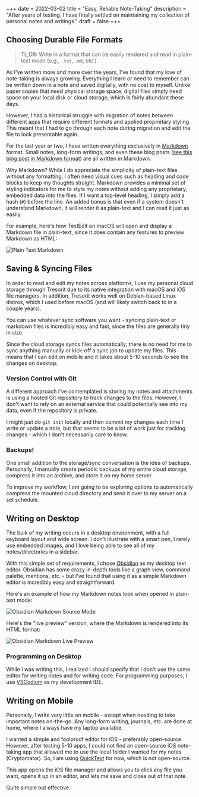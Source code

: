+++
date = 2022-03-02
title = "Easy, Reliable Note-Taking"
description = "After years of testing, I have finally settled on maintaining my collection of personal notes and writings."
draft = false
+++

## Choosing Durable File Formats

> TL;DR: Write in a format that can be easily rendered and read in plain-text mode (e.g., `.txt`, `.md`, etc.).

As I've written more and more over the years, I've found that my love of note-taking is always growing. Everything I learn or need to remember can be written down in a note and saved digitally, with no cost to myself. Unlike paper copies that need physical storage space, digital files simply need space on your local disk or cloud storage, which is fairly abundant these days.

However, I had a historical struggle with migration of notes between different apps that require different formats and applied proprietary styling. This meant that I had to go through each note during migration and edit the file to look presentable again.

For the last year or two, I have written everything exclusively in [Markdown](https://en.wikipedia.org/wiki/Markdown) format. Small notes, long-form writings, and even these blog posts ([see this blog post in Markdown format](https://git.sr.ht/~kaizoku/cleberg.io/blob/main/content/blog/2022-03-02-easy-reliable-note-taking.md)) are all written in Markdown.

Why Markdown? While I do appreciate the simplicity of plain-text files without any formatting, I often need visual cues such as heading and code blocks to keep my thoughts straight. Markdown provides a minimal set of styling indicators for me to style my notes without adding any proprietary, embedded data into the files. If I want a top-level heading, I simply add a hash (`#`) before the line. An added bonus is that even if a system doesn't understand Markdown, it will render it as plain-text and I can read it just as easily.

For example, here's how TextEdit on macOS will open and display a Markdown file in plain-text, since it does contain any features to preview Markdown as HTML:

![Plain Text Markdown](https://img.cleberg.io/blog/20220302-easy-reliable-note-taking/plain_markdown.png)

## Saving & Syncing Files

In order to read and edit my notes across platforms, I use my personal cloud storage through Tresorit due to its native integration with macOS and iOS file managers. In addition, Tresorit works well on Debian-based Linux distros, which I used before macOS (and will likely switch back to in a couple years).

You can use whatever sync software you want - syncing plain-text or markdown files is incredibly easy and fast, since the files are generally tiny in size.

Since the cloud storage syncs files automatically, there is no need for me to sync anything manually or kick-off a sync job to update my files. This means that I can edit on mobile and it takes about 5-10 seconds to see the changes on desktop.

### Version Control with Git

A different approach I've contemplated is storing my notes and attachments is using a hosted Git repository to track changes to the files. However, I don't want to rely on an external service that could potentially see into my data, even if the repository is private.

I might just do `git init` locally and then commit my changes each time I write or update a note, but that seems to be a lot of work just for tracking changes - which I don't necessarily care to know.

### Backups!

One small addition to the storage/sync conversation is the idea of backups. Personally, I manually create periodic backups of my entire cloud storage, compress it into an archive, and store it on my home server.

To improve my workflow, I am going to be exploring options to automatically compress the mounted cloud directory and send it over to my server on a set schedule.

## Writing on Desktop

The bulk of my writing occurs in a desktop environment, with a full keyboard layout and wide screen. I don't illustrate with a smart pen, I rarely use embedded images, and I love being able to see all of my notes/directories in a sidebar.

With this simple set of requirements, I chose [Obsidian](https://obsidian.md) as my desktop text editor. Obsidian has some crazy in-depth tools like a graph view, command palette, mentions, etc. - but I've found that using it as a simple Markdown editor is incredibly easy and straightforward.

Here's an example of how my Markdown notes look when opened in plain-text mode:

![Obsidian Markdown Source Mode](https://img.cleberg.io/blog/20220302-easy-reliable-note-taking/obsidian_source_mode.png)

Here's the "live preview" version, where the Markdown is rendered into its HTML format:

![Obsidian Markdown Live Preview](https://img.cleberg.io/blog/20220302-easy-reliable-note-taking/obsidian_live_preview.png)

### Programming on Desktop

While I was writing this, I realized I should specify that I don't use the same editor for writing notes and for writing code. For programming purposes, I use [VSCodium](https://vscodium.com) as my development IDE.

## Writing on Mobile

Personally, I write very little on mobile - except when needing to take important notes on-the-go. Any long-form writing, journals, etc. are done at home, where I always have my laptop available.

I wanted a simple and foolproof editor for iOS - preferably open-source. However, after testing 5-10 apps, I could not find an open-source iOS note-taking app that allowed me to use the local folder I wanted for my notes (Cryptomator). So, I am using [QuickText](https://apps.apple.com/us/app/quicktext-plain-text-editor/id1440478074) for now, which is not open-source.

This app opens the iOS file manager and allows you to click any file you want, opens it up in an editor, and lets me save and close out of that note.

Quite simple but effective.
